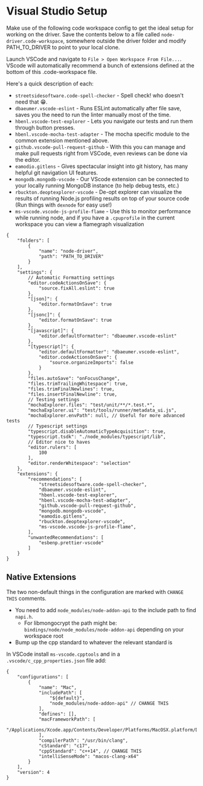 # Visual Studio Setup

Make use of the following code workspace config to get the ideal setup for working on the driver.
Save the contents below to a file called `node-driver.code-workspace`, somewhere outside the driver folder and modify PATH_TO_DRIVER to point to your local clone.

Launch VSCode and navigate to `File > Open Workspace From File...`.
VScode will automatically recommend a bunch of extensions defined at the bottom of this .code-workspace file.

Here's a quick description of each:

- `streetsidesoftware.code-spell-checker` - Spell check! who doesn't need that 😁.
- `dbaeumer.vscode-eslint` - Runs ESLint automatically after file save, saves you the need to run the linter manually most of the time.
- `hbenl.vscode-test-explorer` - Lets you navigate our tests and run them through button presses.
- `hbenl.vscode-mocha-test-adapter` - The mocha specific module to the common extension mentioned above.
- `github.vscode-pull-request-github` - With this you can manage and make pull requests right from VSCode, even reviews can be done via the editor.
- `eamodio.gitlens` - Gives spectacular insight into git history, has many helpful git navigation UI features.
- `mongodb.mongodb-vscode` - Our VScode extension can be connected to your locally running MongoDB instance (to help debug tests, etc.)
- `rbuckton.deoptexplorer-vscode` - De-opt explorer can visualize the results of running Node.js profiling results on top of your source code (Run things with `dexnode` for easy use!)
- `ms-vscode.vscode-js-profile-flame` - Use this to monitor performance while running node, and if you have a `.cpuprofile` in the current workspace you can view a flamegraph visualization

```jsonc
{
    "folders": [
        {
            "name": "node-driver",
            "path": "PATH_TO_DRIVER"
        }
    ],
    "settings": {
        // Automatic Formatting settings
        "editor.codeActionsOnSave": {
            "source.fixAll.eslint": true
        },
        "[json]": {
            "editor.formatOnSave": true
        },
        "[jsonc]": {
            "editor.formatOnSave": true
        },
        "[javascript]": {
            "editor.defaultFormatter": "dbaeumer.vscode-eslint"
        },
        "[typescript]": {
            "editor.defaultFormatter": "dbaeumer.vscode-eslint",
            "editor.codeActionsOnSave": {
                "source.organizeImports": false
            }
        },
        "files.autoSave": "onFocusChange",
        "files.trimTrailingWhitespace": true,
        "files.trimFinalNewlines": true,
        "files.insertFinalNewline": true,
        // Testing settings
        "mochaExplorer.files": "test/unit/**/*.test.*",
        "mochaExplorer.ui": "test/tools/runner/metadata_ui.js",
        "mochaExplorer.envPath": null, // Useful for more advanced tests
        // Typescript settings
        "typescript.disableAutomaticTypeAcquisition": true,
        "typescript.tsdk": "./node_modules/typescript/lib",
        // Editor nice to haves
        "editor.rulers": [
            100
        ],
        "editor.renderWhitespace": "selection"
    },
    "extensions": {
        "recommendations": [
            "streetsidesoftware.code-spell-checker",
            "dbaeumer.vscode-eslint",
            "hbenl.vscode-test-explorer",
            "hbenl.vscode-mocha-test-adapter",
            "github.vscode-pull-request-github",
            "mongodb.mongodb-vscode",
            "eamodio.gitlens",
            "rbuckton.deoptexplorer-vscode",
            "ms-vscode.vscode-js-profile-flame",
        ],
        "unwantedRecommendations": [
            "esbenp.prettier-vscode"
        ]
    }
}
```

## Native Extensions

The two non-default things in the configuration are marked with `CHANGE THIS` comments.

- You need to add `node_modules/node-addon-api` to the include path to find `napi.h`.
  - For libmongocrypt the path might be: `bindings/node/node_modules/node-addon-api` depending on your workspace root
- Bump up the cpp standard to whatever the relevant standard is

In VSCode install `ms-vscode.cpptools` and in a `.vscode/c_cpp_properties.json` file add:

```jsonc
{
    "configurations": [
        {
            "name": "Mac",
            "includePath": [
                "${default}",
                "node_modules/node-addon-api" // CHANGE THIS
            ],
            "defines": [],
            "macFrameworkPath": [
                "/Applications/Xcode.app/Contents/Developer/Platforms/MacOSX.platform/Developer/SDKs/MacOSX.sdk/System/Library/Frameworks"
            ],
            "compilerPath": "/usr/bin/clang",
            "cStandard": "c17",
            "cppStandard": "c++14", // CHANGE THIS
            "intelliSenseMode": "macos-clang-x64"
        }
    ],
    "version": 4
}
```
